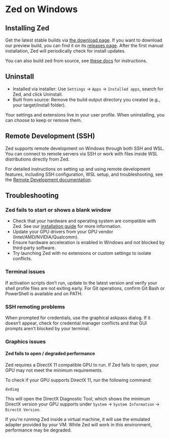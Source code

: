 # Zed on Windows

## Installing Zed

Get the latest stable builds via [the download page](https://zed.dev/download). If you want to download our preview build, you can find it on its [releases page](https://zed.dev/releases/preview). After the first manual installation, Zed will periodically check for install updates.

You can also build zed from source, see [these docs](https://zed.dev/docs/development/windows) for instructions.

## Uninstall

- Installed via installer: Use `Settings` → `Apps` → `Installed apps`, search for Zed, and click Uninstall.
- Built from source: Remove the build output directory you created (e.g., your target/install folder).

Your settings and extensions live in your user profile. When uninstalling, you can choose to keep or remove them.

## Remote Development (SSH)

Zed supports remote development on Windows through both SSH and WSL. You can connect to remote servers via SSH or work with files inside WSL distributions directly from Zed.

For detailed instructions on setting up and using remote development features, including SSH configuration, WSL setup, and troubleshooting, see the [Remote Development documentation](./remote-development.md).

## Troubleshooting

### Zed fails to start or shows a blank window

- Check that your hardware and operating system are compatible with Zed. See our [installation guide](./installation.md) for more information.
- Update your GPU drivers from your GPU vendor (Intel/AMD/NVIDIA/Qualcomm).
- Ensure hardware acceleration is enabled in Windows and not blocked by third‑party software.
- Try launching Zed with no extensions or custom settings to isolate conflicts.

### Terminal issues

If activation scripts don’t run, update to the latest version and verify your shell profile files are not exiting early. For Git operations, confirm Git Bash or PowerShell is available and on PATH.

### SSH remoting problems

When prompted for credentials, use the graphical askpass dialog. If it doesn’t appear, check for credential manager conflicts and that GUI prompts aren’t blocked by your terminal.

### Graphics issues

#### Zed fails to open / degraded performance

Zed requires a DirectX 11 compatible GPU to run. If Zed fails to open, your GPU may not meet the minimum requirements.

To check if your GPU supports DirectX 11, run the following command:

```
dxdiag
```

This will open the DirectX Diagnostic Tool, which shows the minimum DirectX version your GPU supports under `System` → `System Information` → `DirectX Version`.

If you're running Zed inside a virtual machine, it will use the emulated adapter provided by your VM. While Zed will work in this environment, performance may be degraded.

